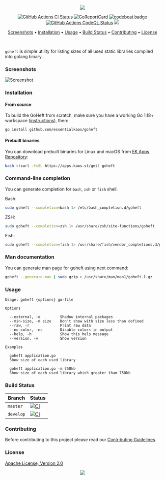 <p align="center"><a href="#readme"><img src="https://gh.kaos.st/goheft.svg"/></a></p>

<p align="center">
  <a href="https://kaos.sh/w/goheft/ci"><img src="https://kaos.sh/w/goheft/ci.svg" alt="GitHub Actions CI Status" /></a>
  <a href="https://kaos.sh/r/goheft"><img src="https://kaos.sh/r/goheft.svg" alt="GoReportCard" /></a>
  <a href="https://kaos.sh/b/goheft"><img src="https://kaos.sh/b/43c7247d-ff5d-4684-8d9d-cf5e85b8c7a7.svg" alt="codebeat badge" /></a>
  <a href="https://kaos.sh/w/goheft/codeql"><img src="https://kaos.sh/w/goheft/codeql.svg" alt="GitHub Actions CodeQL Status" /></a>
  <a href="#license"><img src="https://gh.kaos.st/apache2.svg"></a>
</p>

<p align="center"><a href="#screenshots">Screenshots</a> • <a href="#installation">Installation</a> • <a href="#usage">Usage</a> • <a href="#build-status">Build Status</a> • <a href="#contributing">Contributing</a> • <a href="#license">License</a></p>

<br/>

`goheft` is simple utility for listing sizes of all used static libraries compiled into golang binary.

### Screenshots

![Screenshot](https://gh.kaos.st/goheft.png)

### Installation

#### From source

To build the GoHeft from scratch, make sure you have a working Go 1.18+ workspace ([instructions](https://go.dev/doc/install)), then:

```
go install github.com/essentialkaos/goheft
```

#### Prebuilt binaries

You can download prebuilt binaries for Linux and macOS from [EK Apps Repository](https://apps.kaos.st/goheft/):

```bash
bash <(curl -fsSL https://apps.kaos.st/get) goheft
```

### Command-line completion

You can generate completion for `bash`, `zsh` or `fish` shell.

Bash:
```bash
sudo goheft --completion=bash 1> /etc/bash_completion.d/goheft
```


ZSH:
```bash
sudo goheft --completion=zsh 1> /usr/share/zsh/site-functions/goheft
```


Fish:
```bash
sudo goheft --completion=fish 1> /usr/share/fish/vendor_completions.d/goheft.fish
```

### Man documentation

You can generate man page for goheft using next command:

```bash
goheft --generate-man | sudo gzip > /usr/share/man/man1/goheft.1.gz
```

### Usage

```
Usage: goheft {options} go-file

Options

  --external, -e         Shadow internal packages
  --min-size, -m size    Don't show with size less than defined
  --raw, -r              Print raw data
  --no-color, -nc        Disable colors in output
  --help, -h             Show this help message
  --version, -v          Show version

Examples

  goheft application.go
  Show size of each used library

  goheft application.go -m 750kb
  Show size of each used library which greater than 750kb

```

### Build Status

| Branch | Status |
|--------|--------|
| `master` | [![CI](https://kaos.sh/w/goheft/ci.svg?branch=master)](https://kaos.sh/w/goheft/ci?query=branch:master) |
| `develop` | [![CI](https://kaos.sh/w/goheft/ci.svg?branch=develop)](https://kaos.sh/w/goheft/ci?query=branch:develop) |

### Contributing

Before contributing to this project please read our [Contributing Guidelines](https://github.com/essentialkaos/contributing-guidelines#contributing-guidelines).

### License

[Apache License, Version 2.0](https://www.apache.org/licenses/LICENSE-2.0)

<p align="center"><a href="https://essentialkaos.com"><img src="https://gh.kaos.st/ekgh.svg"/></a></p>
